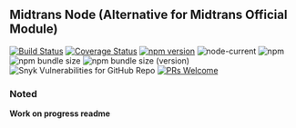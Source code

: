 ## Midtrans Node (Alternative for Midtrans Official Module)

[![Build Status](https://travis-ci.org/restuwahyu13/@midtrans/node.svg?branch=main)](https://travis-ci.org/restuwahyu13/midtrans-node)
[![Coverage Status](https://coveralls.io/repos/github/restuwahyu13/@midtrans/node/badge.svg?branch=main)](https://coveralls.io/github/restuwahyu13/midtrans-node?branch=main)
[![npm version](https://badge.fury.io/js/@midtrans/node.svg)](https://badge.fury.io/js/@midtrans/node)
![node-current](https://img.shields.io/node/v/@midtrans/node?style=flat-square)
![npm](https://img.shields.io/npm/dm/@midtrans/node)
![npm bundle size](https://img.shields.io/bundlephobia/min/@midtrans/node)
![npm bundle size (version)](https://img.shields.io/bundlephobia/minzip/@midtrans/node/1.0.1-rc1)
![Snyk Vulnerabilities for GitHub Repo](https://img.shields.io/snyk/vulnerabilities/github/restuwahyu13/@midtrans/node)
[![PRs Welcome](https://img.shields.io/badge/PRs-welcome-brightgreen.svg?style=flat-square)](https://github.com/restuwahyu13/@midtrans/node/blob/main/CONTRIBUTING.md)

### Noted

**Work on progress readme**
